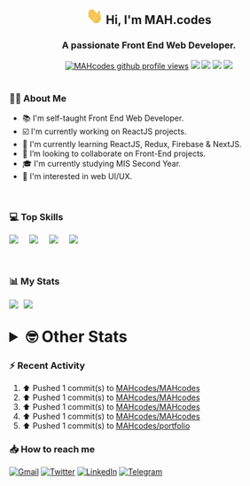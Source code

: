 <h2 align="center"><img src="./Hi.gif" width="30px" height="30px"> Hi, I'm MAH.codes</h2>

<h3 align="center">A passionate Front End Web Developer.</h3>

<div align="center">
  <a href="#"><img src="https://komarev.com/ghpvc/?username=MAHcodes&style=for-the-badge&logo=" alt="MAHcodes github profile views" /></a>
  <a href="https://www.linux.org"><img src="https://img.shields.io/badge/OS-Linux-e06c75?style=for-the-badge&logo=linux" /></a>
	<a href="https://archlinux.org"><img src="https://img.shields.io/badge/DISTRO-Arch-56b6c2?style=for-the-badge&logo=arch-linux" /></a>
	<a href="https://dwm.suckless.org"><img src="https://img.shields.io/badge/WM-DWM-005577?style=for-the-badge&logo=dwm" /></a>
	<a href="https://neovim.io"><img src="https://img.shields.io/badge/IDE-Neovim-98c379?style=for-the-badge&logo=neovim" /></a>
</div>

<br>

### :man_technologist: About Me

- :books: I'm self-taught Front End Web Developer.
- :ballot_box_with_check: I'm currently working on ReactJS projects.
- :dart: I'm currently learning ReactJS, Redux, Firebase & NextJS.
- :eyes: I’m looking to collaborate on Front-End projects.
- :mortar_board: I'm currently studying MIS Second Year.
- :art: I'm interested in web UI/UX.

<br>

### :computer: Top Skills

<div style="display:flex;">
<img width ='36px' src ='https://raw.githubusercontent.com/rahulbanerjee26/githubAboutMeGenerator/main/icons/html.svg' />
<img width ='36px' src ='https://raw.githubusercontent.com/rahulbanerjee26/githubAboutMeGenerator/main/icons/css.svg' />
<img width ='36px' src ='https://raw.githubusercontent.com/rahulbanerjee26/githubAboutMeGenerator/main/icons/javascript.svg' />
<img width ='36px' src ='https://raw.githubusercontent.com/rahulbanerjee26/githubAboutMeGenerator/main/icons/reactjs.svg' />
</div>

<br>
<br>

### :bar_chart: My Stats

<img src="https://github-readme-stats.vercel.app/api?username=MAHcodes&show_icons=true&locale=en" width="49%" /><span style="display:inline-block;width:2%"></span><img src="https://github-readme-streak-stats.herokuapp.com/?user=MAHcodes&" width="49%" />

<br>

<details>
<summary style="font-size: 1.75rem; font-weight: bold;"><strong style="font-size: 1.75rem; font-weight: bold;"> 🤓 Other Stats </strong></summary>
<br>

<!--START_SECTION:waka-->
![Lines of code](https://img.shields.io/badge/From%20Hello%20World%20I%27ve%20Written-264%20Thousand%20lines%20of%20code-blue)

**🐱 My GitHub Data** 

> 🏆 1,117 Contributions in the Year 2022
 > 
> 📦 342.5 kB Used in GitHub's Storage 
 > 
> 💼 Opted to Hire
 > 
> 📜 24 Public Repositories 
 > 
> 🔑 7 Private Repositories  
 > 
**I'm a Night 🦉** 

```text
🌞 Morning    147 commits    ███░░░░░░░░░░░░░░░░░░░░░░   14.57% 
🌆 Daytime    249 commits    ██████░░░░░░░░░░░░░░░░░░░   24.68% 
🌃 Evening    389 commits    █████████░░░░░░░░░░░░░░░░   38.55% 
🌙 Night      224 commits    █████░░░░░░░░░░░░░░░░░░░░   22.2%

```
📅 **I'm Most Productive on Monday** 

```text
Monday       173 commits    ████░░░░░░░░░░░░░░░░░░░░░   17.15% 
Tuesday      150 commits    ███░░░░░░░░░░░░░░░░░░░░░░   14.87% 
Wednesday    126 commits    ███░░░░░░░░░░░░░░░░░░░░░░   12.49% 
Thursday     129 commits    ███░░░░░░░░░░░░░░░░░░░░░░   12.78% 
Friday       102 commits    ██░░░░░░░░░░░░░░░░░░░░░░░   10.11% 
Saturday     160 commits    ████░░░░░░░░░░░░░░░░░░░░░   15.86% 
Sunday       169 commits    ████░░░░░░░░░░░░░░░░░░░░░   16.75%

```


📊 **This Week I Spent My Time On** 

```text
⌚︎ Time Zone: Asia/Beirut

💬 Programming Languages: 
JavaScript               29 hrs 45 mins      ████████████████░░░░░░░░░   65.59% 
TypeScript               8 hrs 59 mins       █████░░░░░░░░░░░░░░░░░░░░   19.82% 
Markdown                 1 hr 59 mins        █░░░░░░░░░░░░░░░░░░░░░░░░   4.4% 
CSS                      1 hr 7 mins         ░░░░░░░░░░░░░░░░░░░░░░░░░   2.48% 
JSON                     1 hr 1 min          ░░░░░░░░░░░░░░░░░░░░░░░░░   2.26%

🔥 Editors: 
Neovim                   45 hrs 22 mins      █████████████████████████   100.0%

🐱‍💻 Projects: 
portfolio                23 hrs 55 mins      █████████████░░░░░░░░░░░░   52.72% 
eeveelution              9 hrs 26 mins       █████░░░░░░░░░░░░░░░░░░░░   20.82% 
xerolinux.xyz            7 hrs 11 mins       ████░░░░░░░░░░░░░░░░░░░░░   15.84% 
LT                       1 hr 26 mins        ░░░░░░░░░░░░░░░░░░░░░░░░░   3.18% 
Unknown Project          1 hr 11 mins        ░░░░░░░░░░░░░░░░░░░░░░░░░   2.64%

💻 Operating System: 
Linux                    45 hrs 22 mins      █████████████████████████   100.0%

```

**I Mostly Code in JavaScript** 

```text
JavaScript               15 repos            ██████████████░░░░░░░░░░░   55.56% 
Python                   3 repos             ██░░░░░░░░░░░░░░░░░░░░░░░   11.11% 
CSS                      2 repos             █░░░░░░░░░░░░░░░░░░░░░░░░   7.41% 
TypeScript               2 repos             █░░░░░░░░░░░░░░░░░░░░░░░░   7.41% 
HTML                     1 repo              █░░░░░░░░░░░░░░░░░░░░░░░░   3.7%

```



 Last Updated on 08/12/2022 18:42:43 UTC
<!--END_SECTION:waka-->

</details>

### :zap: Recent Activity

<!--RECENT_ACTIVITY:start-->
1. ⬆️ Pushed 1 commit(s) to [MAHcodes/MAHcodes](https://github.com/MAHcodes/MAHcodes)
2. ⬆️ Pushed 1 commit(s) to [MAHcodes/MAHcodes](https://github.com/MAHcodes/MAHcodes)
3. ⬆️ Pushed 1 commit(s) to [MAHcodes/MAHcodes](https://github.com/MAHcodes/MAHcodes)
4. ⬆️ Pushed 1 commit(s) to [MAHcodes/MAHcodes](https://github.com/MAHcodes/MAHcodes)
5. ⬆️ Pushed 1 commit(s) to [MAHcodes/portfolio](https://github.com/MAHcodes/portfolio)
<!--RECENT_ACTIVITY:end-->

### :inbox_tray: How to reach me

[![Gmail](https://img.shields.io/badge/Gmail-D14836?style=for-the-badge&logo=gmail&logoColor=white)](mailto:mhmdalihsen102@gmail.com)
[![Twitter](https://img.shields.io/badge/Twitter-1DA1F2?style=for-the-badge&logo=twitter&logoColor=white)](https://twitter.com/MhmdAliHsen)
[![LinkedIn](https://img.shields.io/badge/LinkedIn-0077B5?style=for-the-badge&logo=linkedin&logoColor=white)](https://www.linkedin.com/in/mah-codes-66b0671b7/)
[![Telegram](https://img.shields.io/badge/Telegram-2CA5E0?style=for-the-badge&logo=telegram&logoColor=white&bgColor=black)](https://t.me/mhmdalihsen)
